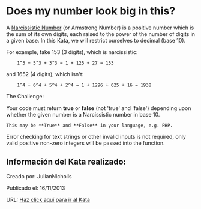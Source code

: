 # Does my number look big in this?
A [Narcissistic Number](https://en.wikipedia.org/wiki/Narcissistic_number)  (or Armstrong Number) is a positive number which is the sum of its own digits, each raised to the power of the number of digits in a given base. In this Kata, we will restrict ourselves to decimal (base 10).

For example, take 153 (3 digits), which is narcissistic:
```
    1^3 + 5^3 + 3^3 = 1 + 125 + 27 = 153
```
and 1652 (4 digits), which isn't:
```
    1^4 + 6^4 + 5^4 + 2^4 = 1 + 1296 + 625 + 16 = 1938
```

The Challenge:

Your code must return **true** or **false** (not 'true' and 'false') depending upon whether the given number is a Narcissistic number in base 10. 

```if-not:swift
This may be **True** and **False** in your language, e.g. PHP. 
```

Error checking for text strings or other invalid inputs is not required, only valid positive non-zero integers will be passed into the function. 


## Información del Kata realizado:
Creado por: JulianNicholls

Publicado el: 16/11/2013

URL: [Haz click aquí para ir al Kata](https://www.codewars.com/kata/5287e858c6b5a9678200083c)